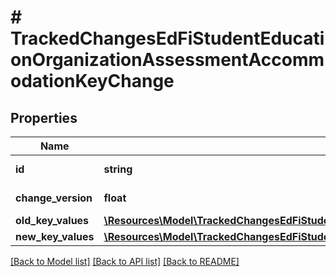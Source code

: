 # # TrackedChangesEdFiStudentEducationOrganizationAssessmentAccommodationKeyChange

## Properties

Name | Type | Description | Notes
------------ | ------------- | ------------- | -------------
**id** | **string** | Resource identifier | [optional]
**change_version** | **float** | Change version | [optional]
**old_key_values** | [**\Resources\Model\TrackedChangesEdFiStudentEducationOrganizationAssessmentAccommodationKey**](TrackedChangesEdFiStudentEducationOrganizationAssessmentAccommodationKey.md) |  | [optional]
**new_key_values** | [**\Resources\Model\TrackedChangesEdFiStudentEducationOrganizationAssessmentAccommodationKey**](TrackedChangesEdFiStudentEducationOrganizationAssessmentAccommodationKey.md) |  | [optional]

[[Back to Model list]](../../README.md#models) [[Back to API list]](../../README.md#endpoints) [[Back to README]](../../README.md)
